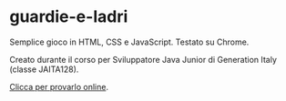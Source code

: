 # guardie-e-ladri

Semplice gioco in HTML, CSS e JavaScript. Testato su Chrome.

Creato durante il corso per Sviluppatore Java Junior di Generation Italy (classe JAITA128).

[Clicca per provarlo online](guardie-e-ladri.netlify.app).
